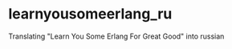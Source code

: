 learnyousomeerlang_ru
=====================

Translating "Learn You Some Erlang For Great Good" into russian
